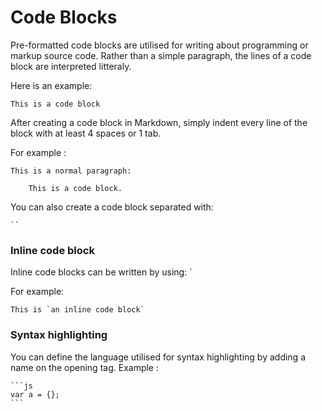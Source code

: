 # Code Blocks

Pre-formatted code blocks are utilised for writing about programming or markup source code. Rather than a simple paragraph, the lines of a code block are interpreted litteraly.

Here is an example:

```
This is a code block
```
After creating a code block in Markdown, simply indent every line of the block with at least 4 spaces or 1 tab.

For example :

```
This is a normal paragraph:

    This is a code block.
```
You can also create a code block separated with:

    ``

### Inline code block

Inline code blocks can be written by using: `

For example:

    This is `an inline code block`

### Syntax highlighting

You can define the language utilised for syntax highlighting by adding a name on the opening tag. Example :

    ```js
    var a = {};
    ```
